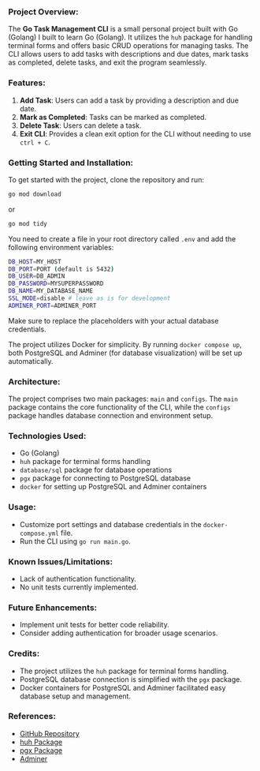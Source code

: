 ### Project Overview:

The **Go Task Management CLI** is a small personal project built with Go (Golang) I built to learn Go (Golang). It utilizes the `huh` package for handling terminal forms and offers basic CRUD operations for managing tasks. The CLI allows users to add tasks with descriptions and due dates, mark tasks as completed, delete tasks, and exit the program seamlessly.

### Features:

1. **Add Task**: Users can add a task by providing a description and due date.
2. **Mark as Completed**: Tasks can be marked as completed.
3. **Delete Task**: Users can delete a task.
4. **Exit CLI**: Provides a clean exit option for the CLI without needing to use `ctrl + C`.

### Getting Started and Installation:

To get started with the project, clone the repository and run:

```bash
go mod download
```

or

```bash
go mod tidy
```

 You need to create a file in your root directory called `.env` and add the following environment variables:

```bash
DB_HOST=MY_HOST
DB_PORT=PORT (default is 5432)
DB_USER=DB_ADMIN
DB_PASSWORD=MYSUPERPASSWORD
DB_NAME=MY_DATABASE_NAME
SSL_MODE=disable # leave as is for development
ADMINER_PORT=ADMINER_PORT
```

Make sure to replace the placeholders with your actual database credentials.

The project utilizes Docker for simplicity. By running `docker compose up`, both PostgreSQL and Adminer (for database visualization) will be set up automatically.

### Architecture:

The project comprises two main packages: `main` and `configs`. The `main` package contains the core functionality of the CLI, while the `configs` package handles database connection and environment setup.

### Technologies Used:

- Go (Golang)
- `huh` package for terminal forms handling
- `database/sql` package for database operations
- `pgx` package for connecting to PostgreSQL database
- `docker` for setting up PostgreSQL and Adminer containers

### Usage:

- Customize port settings and database credentials in the `docker-compose.yml` file.
- Run the CLI using `go run main.go`.

### Known Issues/Limitations:

- Lack of authentication functionality.
- No unit tests currently implemented.

### Future Enhancements:

- Implement unit tests for better code reliability.
- Consider adding authentication for broader usage scenarios.

### Credits:

- The project utilizes the `huh` package for terminal forms handling.
- PostgreSQL database connection is simplified with the `pgx` package.
- Docker containers for PostgreSQL and Adminer facilitated easy database setup and management.

### References:

- [GitHub Repository](https://github.com/Origho-precious/go-task-management-cli)
- [huh Package](https://github.com/charmbracelet/huh)
- [pgx Package](https://github.com/jackc/pgx)
- [Adminer](https://github.com/dockage/adminer)
